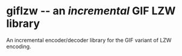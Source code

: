 # giflzw -- an _incremental_ GIF LZW library

An incremental encoder/decoder library for the GIF variant of LZW encoding.
